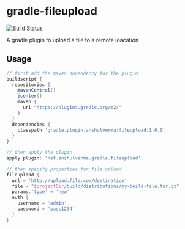 # gradle-fileupload

[![Build Status](https://travis-ci.org/anshulverma/gradle-fileupload.svg?branch=master)](https://travis-ci.org/anshulverma/gradle-fileupload)

A gradle plugin to upload a file to a remote loacation

## Usage

``` groovy
// first add the maven dependency for the plugin
buildscript {
  repositories {
    mavenCentral()
    jcenter()
    maven {
      url "https://plugins.gradle.org/m2/"
    }
  }
  dependencies {
    classpath 'gradle.plugin.anshulverma:fileupload:1.0.0'
  }
}

// then apply the plugin
apply plugin: 'net.anshulverma.gradle.fileupload'

// then specify properties for file upload
fileupload {
  url = 'http://upload.file.com/destination'
  file = "$projectDir/build/distributions/my-build-file.tar.gz"
  params.'type' = 'new'
  auth {
    username = 'admin'
    password = 'pass1234'
  }
}
```
